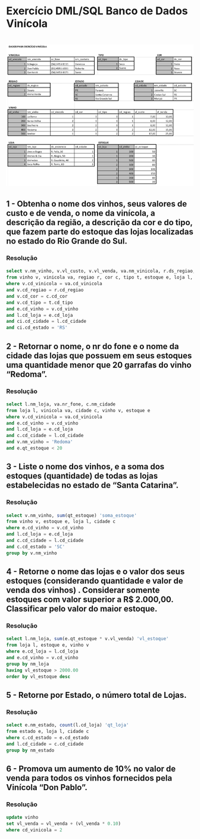 # Exercício DML/SQL Banco de Dados Vinícola

# ![Exercício 3](Exercício3.png)

## 1 - Obtenha o nome dos vinhos, seus valores de custo e de venda, o nome da vinícola, a descrição da região, a descrição da cor e do tipo, que fazem parte do estoque das lojas localizadas no estado do Rio Grande do Sul.

### Resolução

```sql
select v.nm_vinho, v.vl_custo, v.vl_venda, va.nm_vinicola, r.ds_regiao, c.ds_cor, t.ds_tipo
from vinho v, vinicola va, regiao r, cor c, tipo t, estoque e, loja l, cidade ci
where v.cd_vinicola = va.cd_vinicola
and v.cd_regiao = r.cd_regiao
and v.cd_cor = c.cd_cor
and v.cd_tipo = t.cd_tipo
and e.cd_vinho = v.cd_vinho
and l.cd_loja = e.cd_loja
and ci.cd_cidade = l.cd_cidade
and ci.cd_estado = 'RS'
```

## 2 - Retornar o nome, o nr do fone e o nome da cidade das lojas que possuem em seus estoques uma quantidade menor que 20 garrafas do vinho “Redoma”.

### Resolução

```sql
select l.nm_loja, va.nr_fone, c.nm_cidade
from loja l, vinicola va, cidade c, vinho v, estoque e
where v.cd_vinicola = va.cd_vinicola
and e.cd_vinho = v.cd_vinho
and l.cd_loja = e.cd_loja
and c.cd_cidade = l.cd_cidade
and v.nm_vinho = 'Redoma'
and e.qt_estoque < 20
```

## 3 - Liste o nome dos vinhos, e a soma dos estoques (quantidade) de todas as lojas estabelecidas no estado de “Santa Catarina”.

### Resolução

```sql
select v.nm_vinho, sum(qt_estoque) 'soma_estoque'
from vinho v, estoque e, loja l, cidade c
where e.cd_vinho = v.cd_vinho
and l.cd_loja = e.cd_loja
and c.cd_cidade = l.cd_cidade
and c.cd_estado = 'SC'
group by v.nm_vinho
```

## 4 - Retorne o nome das lojas e o valor dos seus estoques (considerando quantidade e valor de venda dos vinhos) . Considerar somente estoques com valor superior a R$ 2.000,00. Classificar pelo valor do maior estoque.

### Resolução

```sql
select l.nm_loja, sum(e.qt_estoque * v.vl_venda) 'vl_estoque'
from loja l, estoque e, vinho v
where e.cd_loja = l.cd_loja
and e.cd_vinho = v.cd_vinho
group by nm_loja
having vl_estoque > 2000.00
order by vl_estoque desc
```

## 5 - Retorne por Estado, o número total de Lojas.

### Resolução

```sql
select e.nm_estado, count(l.cd_loja) 'qt_loja'
from estado e, loja l, cidade c
where c.cd_estado = e.cd_estado
and l.cd_cidade = c.cd_cidade
group by nm_estado
```

## 6 - Promova um aumento de 10% no valor de venda para todos os vinhos fornecidos pela Vinícola “Don Pablo”.

### Resolução

```sql
update vinho
set vl_venda = vl_venda + (vl_venda * 0.10)
where cd_vinicola = 2
```
